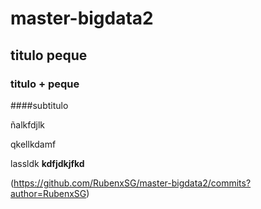 # master-bigdata2

## titulo peque

### titulo + peque

####subtitulo

ñalkfdjlk

qkellkdamf

lassldk **kdfjdkjfkd** 

(https://github.com/RubenxSG/master-bigdata2/commits?author=RubenxSG)


